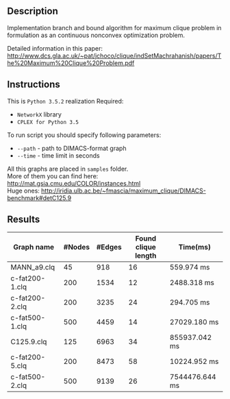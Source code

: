 ## Description
Implementation branch and bound algorithm for maximum clique problem in formulation as an continuous nonconvex optimization problem. 
 
Detailed information in this paper: http://www.dcs.gla.ac.uk/~pat/jchoco/clique/indSetMachrahanish/papers/The%20Maximum%20Clique%20Problem.pdf

## Instructions
This is `Python 3.5.2` realization
Required:
- `NetworkX` library 
- `CPLEX for Python 3.5`

To run script you should specify following parameters:
- `--path` - path to DIMACS-format graph
- `--time` - time limit in seconds

All this graphs are placed in `samples` folder. <br>More of them you can find here: http://mat.gsia.cmu.edu/COLOR/instances.html <br>
Huge ones: http://iridia.ulb.ac.be/~fmascia/maximum_clique/DIMACS-benchmark#detC125.9

## Results
Graph name|#Nodes|#Edges|Found clique length|Time(ms)
---|---|---|---|---
MANN_a9.clq|45|918|16|559.974 ms
c-fat200-1.clq|200|1534|12|2488.318 ms
c-fat200-2.clq|200|3235|24|294.705 ms
c-fat500-1.clq|500|4459|14|27029.180 ms
C125.9.clq|125|6963|34|855937.042 ms
c-fat200-5.clq|200|8473|58|10224.952 ms
c-fat500-2.clq|500|9139|26|7544476.644 ms